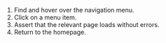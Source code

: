 1. Find and hover over the navigation menu.
2. Click on a menu item.
3. Assert that the relevant page loads without errors.
4. Return to the homepage.